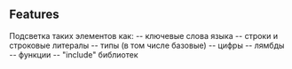 ## Features

Подсветка таких элементов как:
-- ключевые слова языка
-- строки и строковые литералы 
-- типы (в том числе базовые)
-- цифры
-- лямбды
-- функции 
-- "include" библиотек


